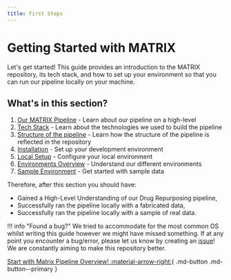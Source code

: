 ```yaml
---
title: First Steps
---
```


# Getting Started with MATRIX

Let's get started! This guide provides an introduction to the MATRIX repository, its tech stack, and how to set up your environment so that you can run our pipeline locally on your machine.

## What's in this section?
1. [Our MATRIX Pipeline](./matrix_pipeline.md) - Learn about our pipeline on a high-level
2. [Tech Stack](./tech_stack.md) - Learn about the technologies we used to build the pipeline
3. [Structure of the pipeline](./repo_structure.md) - Learn how the structure of the pipeline is reflected in the repository
4. [Installation](./installation.md) - Set up your development environment
5. [Local Setup](./local-setup.md) - Configure your local environment
6. [Environments Overview](./environments_overview.md) - Understand our different environments
7. [Sample Environment](./sample_environment.md) - Get started with sample data

Therefore, after this section you should have:
- Gained a High-Level Understanding of our Drug Repurposing pipeline,
- Successfully ran the pipeline locally with a fabricated data,
- Successfully ran the pipeline locally with a sample of real data.

!!! info "Found a bug?"
    We tried to accommodate for the most common OS whilst writing this guide however we might have missed something. If at any point you encounter a bug/error, please let us know by creating an [issue](https://github.com/everycure-org/matrix/issues/new?template=bug_report.md)! We are constantly aiming to make this repository better.

[Start with Matrix Pipeline Overview! :material-arrow-right:](./matrix_pipeline.md){ .md-button .md-button--primary }
